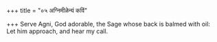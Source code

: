 +++
title = "०५ अग्निमीळेन्यं कविं"

+++
Serve Agni, God adorable, the Sage whose back is balmed with oil:  
     Let him approach, and hear my call.